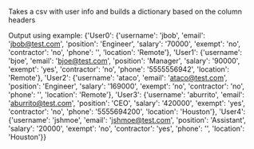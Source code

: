 Takes a csv with user info and builds a dictionary based on the column headers

Output using example:
{'User0': {'username': 'jbob', 'email': 'jbob@test.com', 'position': 'Engineer', 'salary': '70000', 'exempt': 'no', 'contractor': 'no', 'phone': '', 'location': 'Remote'}, 'User1': {'username': 'bjoe', 'email': 'bjoe@test.com', 'position': 'Manager', 'salary': '90000', 'exempt': 'yes', 'contractor': 'no', 'phone': '5555556942', 'location': 'Remote'}, 'User2': {'username': 'ataco', 'email': 'ataco@test.com', 'position': 'Engineer', 'salary': '169000', 'exempt': 'no', 'contractor': 'no', 'phone': '', 'location': 'Remote'}, 'User3': 
{'username': 'aburrito', 'email': 'aburrito@test.com', 'position': 'CEO', 'salary': '420000', 'exempt': 'yes', 'contractor': 'no', 'phone': '5555694200', 'location': 'Houston'}, 'User4': {'username': 'jshmoe', 'email': 'jshmoe@test.com', 'position': 'Assistant', 'salary': '20000', 'exempt': 'no', 'contractor': 'yes', 'phone': '', 'location': 'Houston'}}

